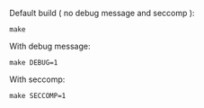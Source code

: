 Default build ( no debug message and seccomp ):  
```
make
```

With debug message:  
```
make DEBUG=1
```  
  
With seccomp:  
```
make SECCOMP=1
```

